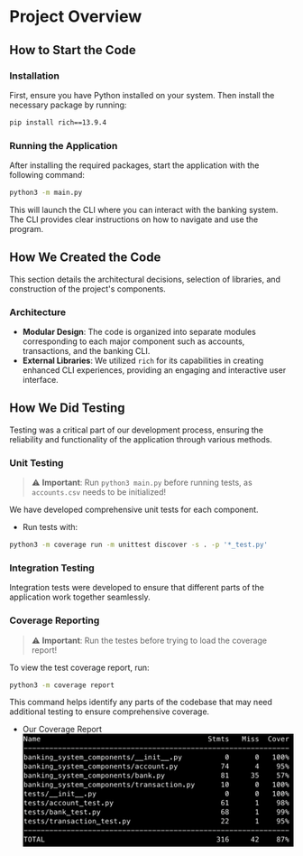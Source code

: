 # Project Overview

## How to Start the Code

### Installation

First, ensure you have Python installed on your system. Then install the necessary package by running:

```bash
pip install rich==13.9.4
```

### Running the Application

After installing the required packages, start the application with the following command:

```bash
python3 -m main.py
```

This will launch the CLI where you can interact with the banking system. The CLI provides clear instructions on how to navigate and use the program.

## How We Created the Code

This section details the architectural decisions, selection of libraries, and construction of the project's components.

### Architecture

-   **Modular Design**: The code is organized into separate modules corresponding to each major component such as accounts, transactions, and the banking CLI.
-   **External Libraries**: We utilized `rich` for its capabilities in creating enhanced CLI experiences, providing an engaging and interactive user interface.

## How We Did Testing

Testing was a critical part of our development process, ensuring the reliability and functionality of the application through various methods.

### Unit Testing

> :warning: **Important**: Run `python3 main.py` before running tests, as `accounts.csv` needs to be initialized!
 
We have developed comprehensive unit tests for each component.

-   Run tests with:

```bash
python3 -m coverage run -m unittest discover -s . -p '*_test.py'
```

### Integration Testing

Integration tests were developed to ensure that different parts of the application work together seamlessly.

### Coverage Reporting

> :warning: **Important**: Run the testes before trying to load the coverage report!

To view the test coverage report, run:

```bash
python3 -m coverage report
```

This command helps identify any parts of the codebase that may need additional testing to ensure comprehensive coverage.

-   Our Coverage Report
    ![Alt text](assets/Coverage_Report.png)
